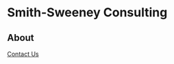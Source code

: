 # Smith-Sweeney Consulting

## About
[Contact Us](mailto:info@smithsweeney.com?subject=Smith-Sweeney%20Consulting%20Request)

